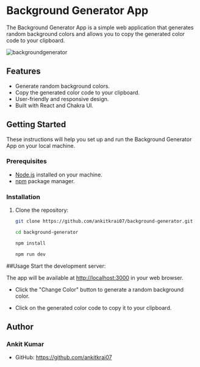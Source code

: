 # Background Generator App

The Background Generator App is a simple web application that generates random background colors and allows you to copy the generated color code to your clipboard.

![backgroundgenerator](https://github.com/ankitkrai07/background-generator/assets/115462441/ef5a1a3c-daa8-4911-9ab9-fb69c1e35e5c)


## Features

- Generate random background colors.
- Copy the generated color code to your clipboard.
- User-friendly and responsive design.
- Built with React and Chakra UI.

## Getting Started

These instructions will help you set up and run the Background Generator App on your local machine.

### Prerequisites

- [Node.js](https://nodejs.org/) installed on your machine.
- [npm](https://www.npmjs.com/) package manager.

### Installation

1. Clone the repository:

   ```bash
   git clone https://github.com/ankitkrai07/background-generator.git
   ```
   ```bash
   cd background-generator
   ```
   ```bash
   npm install
   ```
   ```bash
   npm run dev
   ```
##Usage
Start the development server:

The app will be available at [ http://localhost:3000](http://127.0.0.1:5173/) in your web browser.

- Click the "Change Color" button to generate a random background color.

- Click on the generated color code to copy it to your clipboard.

## Author

### Ankit Kumar

- GitHub: https://github.com/ankitkrai07
